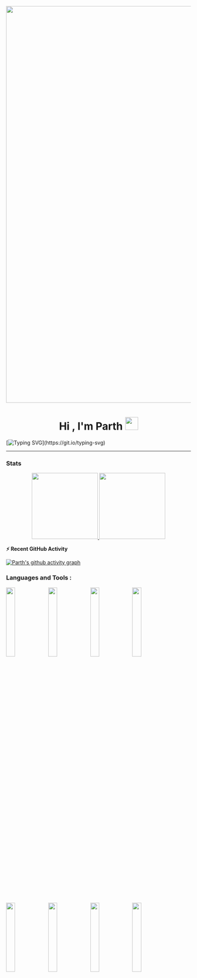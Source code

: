 <div>
    <img src="https://cdn.discordapp.com/attachments/1060959617905074177/1066561939884478615/ezgif-5-0a7566ac3c.gif" width="1080" >
</div>
<h1 align="center">Hi , I'm Parth <img src="https://media.giphy.com/media/TEnXkcsHrP4YedChhA/giphy.gif" width="35"></h1>
<p align="center">



[![Typing SVG](https://readme-typing-svg.demolab.com?font=Fira+Code&weight=500&size=34&duration=1000&pause=1000&color=1BF700&background=000000&center=true&vCenter=true&width=1000&height=100&lines=Started+with+batch+files+;Shifted+to+Cyber+Security+;Was+a+skid+back+then;Moved+to+threat+protection;Learnt+Python;Learnt+logic;Polished+Maths;And+here+I+am+experimenting+with;AI+and+ML+frameworks.)](https://git.io/typing-svg)


---
### Stats
<p align="center">
<a href="https://github.com/halfstackpgr">
  <img height="180em" src="https://github-readme-stats-eight-theta.vercel.app/api?username=halfstackpgr&show_icons=true&theme=algolia&include_all_commits=true&count_private=true"/>
  <img height="180em" src="https://github-readme-stats-eight-theta.vercel.app/api/top-langs/?username=halfstackpgr&layout=compact&langs_count=8&theme=algolia&include_all_commits=true&count_private=true"/>
</a>
</p>



<summary><b>⚡ Recent GitHub Activity</b></summary>

[![Parth's github activity graph](https://github-readme-activity-graph.cyclic.app/graph?username=halfstackpgr&theme=dracula)](https://github.com/halfstackpgr)



### Languages and Tools : 
<p align="center">
  
  <code><img width="22%" src="https://www.vectorlogo.zone/logos/python/python-ar21.svg"></code>
  <code><img width="22%" src="https://www.vectorlogo.zone/logos/json/json-ar21.svg"></code>
  <code><img width="22%" src="https://www.vectorlogo.zone/logos/opencv/opencv-ar21.svg"></code>
  <code><img width="22%" src="https://www.vectorlogo.zone/logos/w3_html5/w3_html5-ar21.svg"></code>
  <br />
  <code><img width="22%" src="https://www.vectorlogo.zone/logos/netlifyapp_watercss/netlifyapp_watercss-ar21.svg"></code>
  <code><img width="22%" src="https://www.vectorlogo.zone/logos/javascript/javascript-ar21.svg"></code>
  <code><img width="22%" src="https://www.vectorlogo.zone/logos/git-scm/git-scm-ar21.svg"></code>
  <code><img width="22%" src="https://www.vectorlogo.zone/logos/visualstudio_code/visualstudio_code-ar21.svg"></code>
</p>
<br />
